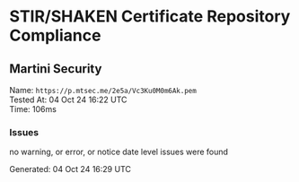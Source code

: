 # STIR/SHAKEN Certificate Repository Compliance

## Martini Security

Name: `https://p.mtsec.me/2e5a/Vc3Ku0M0m6Ak.pem`\
Tested At: 04 Oct 24 16:22 UTC\
Time: 106ms

### Issues

no warning, or error, or notice date level issues were found

Generated: 04 Oct 24 16:29 UTC